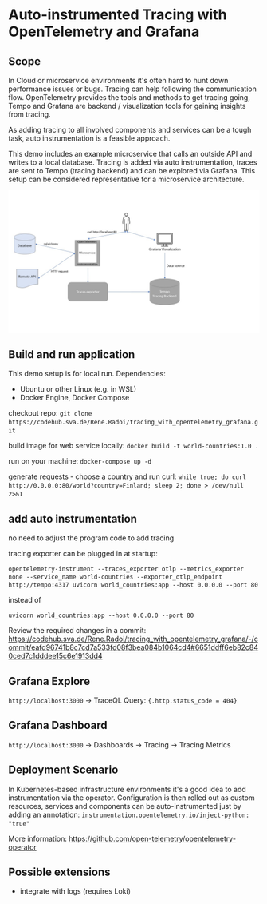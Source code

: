 # Auto-instrumented Tracing with OpenTelemetry and Grafana
## Scope
In Cloud or microservice environments it's often hard to hunt down performance issues or bugs. Tracing can help following
the communication flow. OpenTelemetry provides the tools and methods to get tracing going, Tempo and Grafana are backend / 
visualization tools for gaining insights from tracing.

As adding tracing to all involved components and services can be a tough task, auto instrumentation is a feasible approach.

This demo includes an example microservice that calls an outside API and writes to a local database. Tracing is added
via auto instrumentation, traces are sent to Tempo (tracing backend) and can be explored via Grafana. This setup can be
considered representative for a microservice architecture.

![scope](./scope.jpg)

## Build and run application
This demo setup is for local run. Dependencies:
* Ubuntu or other Linux (e.g. in WSL)
* Docker Engine, Docker Compose

checkout repo:
`git clone https://codehub.sva.de/Rene.Radoi/tracing_with_opentelemetry_grafana.git`

build image for web service locally:
`docker build -t world-countries:1.0 .`

run on your machine:
`docker-compose up -d`

generate requests - choose a country and run curl:
`while true; do curl http://0.0.0.0:80/world?country=Finland; sleep 2; done > /dev/null 2>&1`

## add auto instrumentation
no need to adjust the program code to add tracing

tracing exporter can be plugged in at startup: 
```
opentelemetry-instrument --traces_exporter otlp --metrics_exporter none --service_name world-countries --exporter_otlp_endpoint http://tempo:4317 uvicorn world_countries:app --host 0.0.0.0 --port 80
```
instead of
```
uvicorn world_countries:app --host 0.0.0.0 --port 80
```

Review the required changes in a commit: https://codehub.sva.de/Rene.Radoi/tracing_with_opentelemetry_grafana/-/commit/eafd96741b8c7cd7a533fd08f3bea084b1064cd4#6651ddff6eb82c840ced7c1dddee15c6e1913dd4

## Grafana Explore
`http://localhost:3000` -> TraceQL Query: `{.http.status_code = 404}`

## Grafana Dashboard
`http://localhost:3000` -> Dashboards -> Tracing -> Tracing Metrics

## Deployment Scenario
In Kubernetes-based infrastructure environments it's a good idea to add instrumentation via the operator. Configuration
is then rolled out as custom resources, services and components can be auto-instrumented just by adding an annotation:
`instrumentation.opentelemetry.io/inject-python: "true"`

More information: https://github.com/open-telemetry/opentelemetry-operator

## Possible extensions
- integrate with logs (requires Loki)